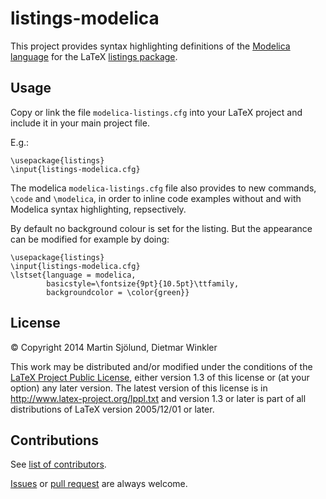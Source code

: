 # listings-modelica

This project provides syntax highlighting definitions of the [Modelica language](https://modelica.org) for the LaTeX [listings package](http://www.ctan.org/tex-archive/macros/latex/contrib/listings/).

## Usage

Copy or link the file `modelica-listings.cfg` into your LaTeX project and
include it in your main project file.

E.g.:

    \usepackage{listings}
    \input{listings-modelica.cfg}

The modelica `modelica-listings.cfg` file also provides to new commands,
`\code` and `\modelica`, in order to inline code examples without and with
Modelica syntax highlighting, repsectively.

By default no background colour is set for the listing.
But the appearance can be modified for example by doing:

    \usepackage{listings}
    \input{listings-modelica.cfg}
    \lstset{language = modelica,
            basicstyle=\fontsize{9pt}{10.5pt}\ttfamily,
            backgroundcolor = \color{green}}

## License

&copy; Copyright 2014 Martin Sj&ouml;lund, Dietmar Winkler

This work may be distributed and/or modified under the
conditions of the [LaTeX Project Public License](LICENSE), either version 1.3
of this license or (at your option) any later version.
The latest version of this license is in
http://www.latex-project.org/lppl.txt
and version 1.3 or later is part of all distributions of LaTeX
version 2005/12/01 or later.

## Contributions

See [list of contributors](../../graphs/contributors).

[Issues](../../issues) or [pull request](../../pulls) are always welcome.
